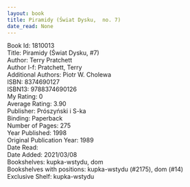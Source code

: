 ```yaml
---
layout: book
title: Piramidy (Świat Dysku,  no. 7)
date_read: None
---
```


Book Id: 1810013<br />
Title: Piramidy (Świat Dysku, #7)<br />
Author: Terry Pratchett<br />
Author l-f: Pratchett, Terry<br />
Additional Authors: Piotr W. Cholewa<br />
ISBN: 8374690127<br />
ISBN13: 9788374690126<br />
My Rating: 0<br />
Average Rating: 3.90<br />
Publisher: Prószyński i S-ka<br />
Binding: Paperback<br />
Number of Pages: 275<br />
Year Published: 1998<br />
Original Publication Year: 1989<br />
Date Read: <br />
Date Added: 2021/03/08<br />
Bookshelves: kupka-wstydu, dom<br />
Bookshelves with positions: kupka-wstydu (#2175), dom (#14)<br />
Exclusive Shelf: kupka-wstydu<br />

